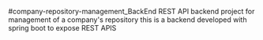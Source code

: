 #company-repository-management_BackEnd
REST API backend project for management of a company's repository
this is a backend developed with spring boot to expose REST APIS
